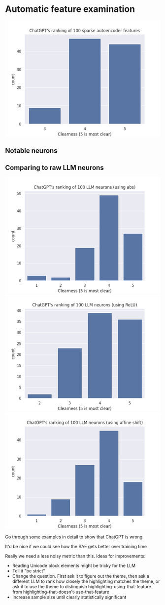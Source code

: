# Automatic feature examination

![SAE graph](assets/sae.png)

## Notable neurons

## Comparing to raw LLM neurons

![LLM graph using absolute value](assets/llm_abs.png)
![LLM graph using ReLU](assets/llm_relu.png)
![LLM graph using affine shift](assets/llm_affine.png)


Go through some examples in detail to show that ChatGPT is wrong

It'd be nice if we could see how the SAE gets better over training time

Really we need a less noisy metric than this. Ideas for improvements:

- Reading Unicode block elements might be tricky for the LLM
- Tell it "be strict"
- Change the question. First ask it to figure out the theme, then ask a different LLM to rank how closely the highlighting matches the theme, or ask it to use the theme to distinguish highlighting-using-that-feature from highlighting-that-doesn't-use-that-feature
- Increase sample size until clearly statistically significant

